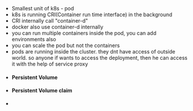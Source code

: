 - Smallest unit of k8s - pod
- k8s is running CRI(Container run time interface) in the background
- CRI internally call "container-d"
- docker also use container-d internally
- you can run multiple containers inside the pod, you can add environments also
- you can scale the pod but not the containers
- pods are running inside the cluster. they dnt have access of outside world. so anyone if wants to access the deployment, then he can access it with the help of service proxy
- #### Persistent Volume
- #### Persistent Volume claim
- 
